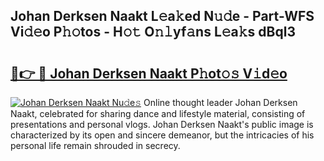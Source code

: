 ## Johan Derksen Naakt L𝚎a𝚔ed N𝚞𝚍e - Part-WFS Vi𝚍𝚎o P𝚑𝚘tos - H𝚘𝚝 O𝚗𝚕yf𝚊ns L𝚎a𝚔s dBql3

# <h2><a href="http://kf8g4b.oniu.top/?m=Johan+Derksen+Naakt">🔗👉 🔴 Johan Derksen Naakt P𝚑ot𝚘𝚜 V𝚒d𝚎o</a></h2>

[![Johan Derksen Naakt Nu𝚍e𝚜](https://i.imgur.com/0qMVB7G.gif)](http://kf8g4b.oniu.top/?m=Johan+Derksen+Naakt)
Online thought leader Johan Derksen Naakt, celebrated for sharing dance and lifestyle material, consisting of presentations and personal vlogs. Johan Derksen Naakt's public image is characterized by its open and sincere demeanor, but the intricacies of his personal life remain shrouded in secrecy.  
